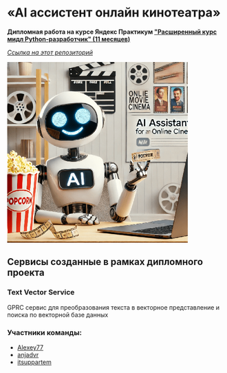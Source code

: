 # «AI ассистент онлайн кинотеатра» 
__Дипломная работа на курсе Яндекс Практикум ["Расширенный курс мидл Python-разработчик" (11 месяцев)](https://practicum.yandex.ru/middle-python/)__

[_Ссылка на этот репозиторий_](https://github.com/Alexey77/graduate_work)

[![Scheme](cover.png)](https://github.com/Alexey77/graduate_work/raw/main/cover.png)

## Сервисы созданные в рамках дипломного проекта

### Text Vector Service

GPRC сервис для преобразования текста в векторное представление и поиска по векторной базе данных



### Участники команды:

* [Alexey77](https://github.com/Alexey77)
* [anjadvr](https://github.com/anjadvr)
* [itsuppartem](https://github.com/itsuppartem)